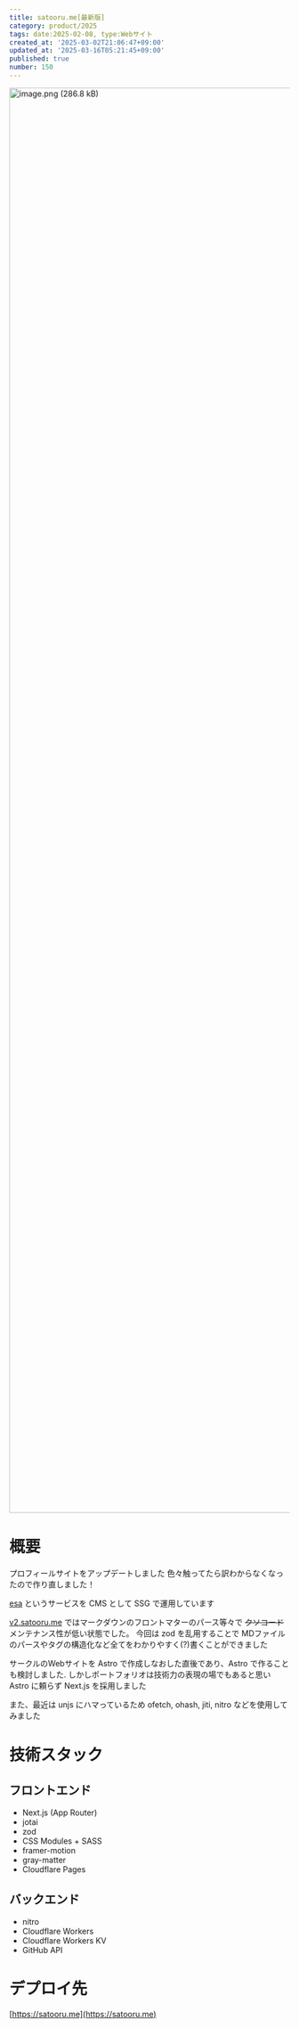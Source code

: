 ```yaml
---
title: satooru.me[最新版]
category: product/2025
tags: date:2025-02-08, type:Webサイト
created_at: '2025-03-02T21:06:47+09:00'
updated_at: '2025-03-16T05:21:45+09:00'
published: true
number: 150
---
```


<!-- icons: eract, nextjs, scss, cloudflare-pages, eslint, prettier -->

<img width="2560" alt="image.png (286.8 kB)" src="https://img.esa.io/uploads/production/attachments/21347/2025/03/16/148142/7c4e4592-da16-4f3c-931f-a23cb4f259d6.png">

# 概要
プロフィールサイトをアップデートしました
色々触ってたら訳わからなくなったので作り直しました！

[esa](https://esa.io/) というサービスを CMS として SSG で運用しています

[v2.satooru.me](https://v2.satooru.me) ではマークダウンのフロントマターのパース等々で ~~クソコード~~ メンテナンス性が低い状態でした。
今回は zod を乱用することで MDファイルのパースやタグの構造化など全てをわかりやすく(?)書くことができました

サークルのWebサイトを Astro で作成しなおした直後であり、Astro で作ることも検討しました.
しかしポートフォリオは技術力の表現の場でもあると思い Astro に頼らず Next.js を採用しました

また、最近は unjs にハマっているため ofetch, ohash, jiti, nitro などを使用してみました

# 技術スタック
## フロントエンド
- Next.js (App Router)
- jotai
- zod
- CSS Modules + SASS
- framer-motion
- gray-matter
- Cloudflare Pages

## バックエンド
- nitro
- Cloudflare Workers
- Cloudflare Workers KV
- GitHub API

# デプロイ先
[https://satooru.me](https://satooru.me)

